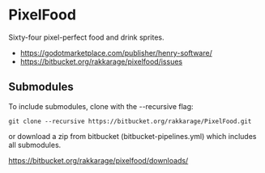 # PixelFood

Sixty-four pixel-perfect food and drink sprites.

- <https://godotmarketplace.com/publisher/henry-software/>
- <https://bitbucket.org/rakkarage/pixelfood/issues>

## Submodules

To include submodules, clone with the --recursive flag:

`git clone --recursive https://bitbucket.org/rakkarage/PixelFood.git`

or download a zip from bitbucket (bitbucket-pipelines.yml) which includes all submodules.

<https://bitbucket.org/rakkarage/pixelfood/downloads/>
